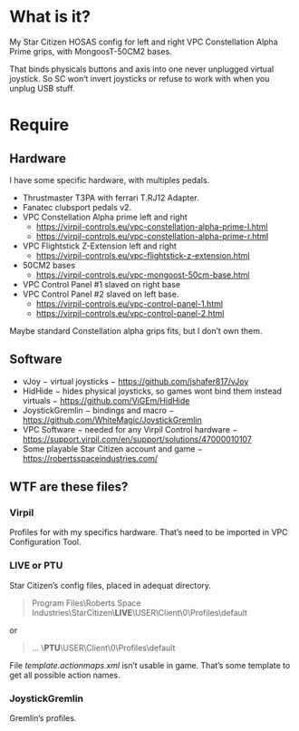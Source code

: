 # What is it?

My Star Citizen HOSAS config for left and right VPC Constellation Alpha Prime grips, with MongoosT-50CM2 bases.

That binds physicals buttons and axis into one  never unplugged virtual joystick.
So SC won’t invert joysticks or refuse to work with when you unplug USB stuff.

# Require

## Hardware

I have some specific hardware, with multiples pedals.

* Thrustmaster T3PA with ferrari T.RJ12 Adapter.
* Fanatec clubsport pedals v2.
* VPC Constellation Alpha prime left and right
    * https://virpil-controls.eu/vpc-constellation-alpha-prime-l.html
    * https://virpil-controls.eu/vpc-constellation-alpha-prime-r.html
* VPC Flightstick Z-Extension left and right
    * https://virpil-controls.eu/vpc-flightstick-z-extension.html
* 50CM2 bases
    * https://virpil-controls.eu/vpc-mongoost-50cm-base.html
* VPC Control Panel #1 slaved on right base
* VPC Control Panel #2 slaved on left base.
    * https://virpil-controls.eu/vpc-control-panel-1.html
    * https://virpil-controls.eu/vpc-control-panel-2.html

Maybe standard Constellation alpha grips fits, but I don’t own them.

## Software

* vJoy − virtual joysticks − https://github.com/jshafer817/vJoy
* HidHide − hides physical joysticks, so games wont bind them instead virtuals − https://github.com/ViGEm/HidHide
* JoystickGremlin − bindings and macro − https://github.com/WhiteMagic/JoystickGremlin
* VPC Software − needed for any Virpil Control hardware − https://support.virpil.com/en/support/solutions/47000010107
* Some playable Star Citizen account and game − https://robertsspaceindustries.com/

## WTF are these files?

### Virpil

Profiles for with my specifics hardware.
That’s need to be imported in VPC Configuration Tool.

### LIVE or PTU

Star Citizen’s config files, placed in adequat directory.
> Program Files\Roberts Space Industries\StarCitizen\\**LIVE**\USER\Client\0\Profiles\default

or
> … \\**PTU**\USER\Client\0\Profiles\default

File *template.actionmaps.xml* isn’t usable in game.
That’s some template to get all possible action names.

### JoystickGremlin

Gremlin’s profiles.

